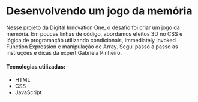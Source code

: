 # Desenvolvendo um jogo da memória

Nesse projeto da Digital Innovation One, o desafio foi criar um jogo da memória. Em poucas linhas de código, abordamos efeitos 3D no CSS e lógica de programação utilizando condicionais, Immediately Invoked Function Expression e manipulação de Array. Segui passo a passo as instruções e dicas da expert Gabriela Pinheiro. 

#### Tecnologias utilizadas:

- HTML 
- CSS
- JavaScript
